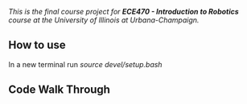 *This is the final course project for **ECE470 - Introduction to Robotics** course at the University of Illinois at Urbana-Champaign.*

## How to use
In a new terminal run *source devel/setup.bash*

## Code Walk Through

